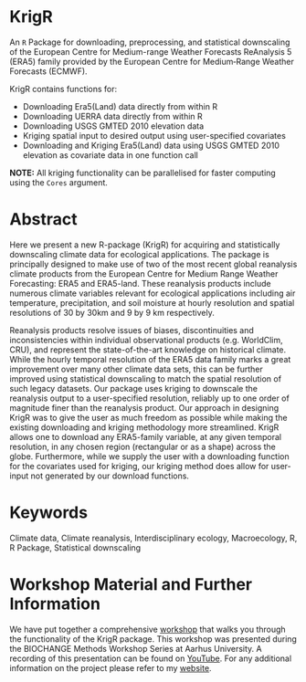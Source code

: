 # KrigR
An `R` Package for downloading, preprocessing, and statistical downscaling of the European Centre for Medium-range Weather Forecasts ReAnalysis 5 (ERA5) family provided by the European Centre for Medium‐Range Weather Forecasts (ECMWF).

KrigR contains functions for:  
- Downloading Era5(Land) data directly from within R  
- Downloading UERRA data directly from within R  
- Downloading USGS GMTED 2010 elevation data  
- Kriging spatial input to desired output using user-specified covariates  
- Downloading and Kriging Era5(Land) data using USGS GMTED 2010 elevation as covariate data in one function call  

**NOTE:** All kriging functionality can be parallelised for faster computing using the `Cores` argument.

# Abstract
Here we present a new R-package (KrigR) for acquiring and statistically downscaling climate data for ecological applications. The package is principally designed to make use of two of the most recent global reanalysis climate products from the European Centre for Medium Range Weather Forecasting: ERA5 and ERA5-land. These reanalysis products include numerous climate variables relevant for ecological applications including air temperature, precipitation, and soil moisture at hourly resolution and spatial resolutions of 30 by 30km and 9 by 9 km respectively.

Reanalysis products resolve issues of biases, discontinuities and inconsistencies within individual observational products (e.g. WorldClim, CRU), and represent the state-of-the-art knowledge on historical climate. While the hourly temporal resolution of the ERA5 data family marks a great improvement over many other climate data sets, this can be further improved using statistical downscaling to match the spatial resolution of such legacy datasets. Our package uses kriging to downscale the reanalysis output to a user-specified resolution, reliably up to one order of magnitude finer than the reanalysis product. Our approach in designing KrigR was to give the user as much freedom as possible while making the existing downloading and kriging methodology more streamlined. KrigR allows one to download any ERA5-family variable, at any given temporal resolution, in any chosen region (rectangular or as a shape) across the globe. Furthermore, while we supply the user with a downloading function for the covariates used for kriging, our kriging method does allow for user-input not generated by our download functions.

# Keywords
Climate data, Climate reanalysis, Interdisciplinary ecology, Macroecology, R, R Package, Statistical downscaling

# Workshop Material and Further Information
We have put together a comprehensive [workshop](https://www.erikkusch.com/post/krigr-mats/krigrworkshop/) that walks you through the functionality of the KrigR package. This workshop was presented during the BIOCHANGE Methods Workshop Series at Aarhus University. A recording of this presentation can be found on [YouTube](https://www.youtube.com/watch?v=wwb107L4wVw&ab_channel=ErikKusch). For any additional information on the project please refer to my [website](https://www.erikkusch.com/project/krigr/).
